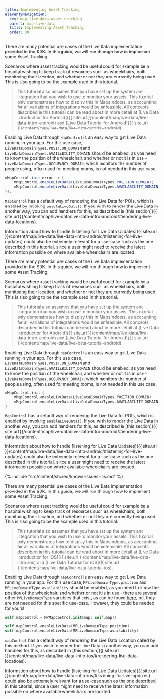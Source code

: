```yaml
---
title: Implementing Asset Tracking
eleventyNavigation:
  key: map-live-data-asset-tracking
  parent: map-live-data
  title: Implementing Asset Tracking
  order: 30
---
```


<mi-tabs>
<mi-tab label="Android - Java" tab-for="java"></mi-tab>
<mi-tab label="Android - Kotlin" tab-for="kotlin"></mi-tab>
<mi-tab label="iOS" tab-for="ios"></mi-tab>
<mi-tab-panel id="java">

There are many potential use cases of the Live Data implementation provided in the SDK. In this guide, we will run through how to implement some Asset Tracking.

Scenarios where asset tracking would be useful could for example be a hospital wishing to keep track of resources such as wheelchairs, both monitoring their location, and whether or not they are currently being used. This is also going to be the example used in this tutorial.

> This tutorial also assumes that you have set up the system and integration that you wish to use to monitor your assets. This tutorial only demonstrates how to display this in MapsIndoors, as accounting for all variations of integrations would be unfeasible. All concepts described in this tutorial can be read about in more detail at [Live Data Introduction for Android]({{ site.url }}/content/map/live-data/live-data-intro-android) and [Live Data Tutorial for Android]({{ site.url }}/content/map/live-data/live-data-tutorial-android).

Enabling Live Data through `MapControl` is an easy way to get Live Data running in your app. For this use case, `LiveDataDomainTypes.POSITION_DOMAIN` and `LiveDataDomainTypes.AVAILABILITY_DOMAIN` should be enabled, as you need to know the position of the wheelchair, and whether or not it is in use - `LiveDataDomainTypes.OCCUPANCY_DOMAIN`, which monitors the number of people using, often used for meeting rooms, is not needed in this use case.

```java
mMapControl.init(error -> {
    mMapControl.enableLiveData(LiveDataDomainTypes.POSITION_DOMAIN);
    mMapControl.enableLiveData(LiveDataDomainTypes.AVAILABILITY_DOMAIN);
});
```

`MapControl` has a default way of rendering the Live Data for POIs, which is enabled by invoking `enableLiveData()`. If you wish to render the Live Data in another way, you can add handlers for this, as described in [this section]({{ site.url }}/content/map/live-data/live-data-intro-android/#rendering-live-data-locations).

Information about how to handle [listening for Live Data Updates]({{ site.url }}/content/map/live-data/live-data-intro-android/#listening-for-live-updates) could also be extremely relevant for a use-case such as the one described in this tutorial, since a user might need to receive the latest information possible on where available wheelchairs are located.

</mi-tab-panel>
<mi-tab-panel id="kotlin">

There are many potential use cases of the Live Data implementation provided in the SDK. In this guide, we will run through how to implement some Asset Tracking.

Scenarios where asset tracking would be useful could for example be a hospital wishing to keep track of resources such as wheelchairs, both monitoring their location, and whether or not they are currently being used. This is also going to be the example used in this tutorial.

> This tutorial also assumes that you have set up the system and integration that you wish to use to monitor your assets. This tutorial only demonstrates how to display this in MapsIndoors, as accounting for all variations of integrations would be unfeasible. All concepts described in this tutorial can be read about in more detail at [Live Data Introduction for Android]({{ site.url }}/content/map/live-data/live-data-intro-android) and [Live Data Tutorial for Android]({{ site.url }}/content/map/live-data/live-data-tutorial-android).

Enabling Live Data through `MapControl` is an easy way to get Live Data running in your app. For this use case, `LiveDataDomainTypes.POSITION_DOMAIN` and `LiveDataDomainTypes.AVAILABILITY_DOMAIN` should be enabled, as you need to know the position of the wheelchair, and whether or not it is in use - `LiveDataDomainTypes.OCCUPANCY_DOMAIN`, which monitors the number of people using, often used for meeting rooms, is not needed in this use case.

```kotlin
mMapControl.init {
    mMapControl.enableLiveData(LiveDataDomainTypes.POSITION_DOMAIN)
    mMapControl.enableLiveData(LiveDataDomainTypes.AVAILABILITY_DOMAIN)
}
```

`MapControl` has a default way of rendering the Live Data for POIs, which is enabled by invoking `enableLiveData()`. If you wish to render the Live Data in another way, you can add handlers for this, as described in [this section]({{ site.url }}/content/map/live-data/live-data-intro-android/#rendering-live-data-locations).

Information about how to handle [listening for Live Data Updates]({{ site.url }}/content/map/live-data/live-data-intro-android/#listening-for-live-updates) could also be extremely relevant for a use-case such as the one described in this tutorial, since a user might need to receive the latest information possible on where available wheelchairs are located.

</mi-tab-panel>
<mi-tab-panel id="ios">

<!-- Known Issues -->
{% include "src/content/shared/known-issues-ios.md" %}

There are many potential use cases of the Live Data implementation provided in the SDK. In this guide, we will run through how to implement some Asset Tracking.

Scenarios where asset tracking would be useful could for example be a hospital wishing to keep track of resources such as wheelchairs, both monitoring their location, and whether or not they are currently being used. This is also going to be the example used in this tutorial.

> This tutorial also assumes that you have set up the system and integration that you wish to use to monitor your assets. This tutorial only demonstrates how to display this in MapsIndoors, as accounting for all variations of integrations would be unfeasible. All concepts described in this tutorial can be read about in more detail at [Live Data Introduction for iOS]({{ site.url }}/content/map/live-data/live-data-intro-ios) and [Live Data Tutorial for iOS]({{ site.url }}/content/map/live-data/live-data-tutorial-ios).

Enabling Live Data through `mapControl` is an easy way to get Live Data running in your app. For this use case, `MPLiveDomainType.position` and `MPLiveDomainType.availability` should be enabled, as you need to know the position of the wheelchair, and whether or not it is in use - there are several other `MPLiveDomainType` variables that exist, as can be found [here](https://app.mapsindoors.com/mapsindoors/reference/ios/v3/interface_m_p_live_domain_type.html), but they are not needed for this specific use-case. However, they could be needed for yours!

```swift
self.mapControl = MPMapControl.init(map: self.map!)

self.mapControl.enableLiveData(MPLiveDomainType.position)
self.mapControl.enableLiveData(MPLiveDomainType.availability)
```

`mapControl` has a default way of rendering the Live Data Location called by this method. If you wish to render the Live Data in another way, you can add handlers for this, as described in [this section]({{ site.url }}/content/map/live-data/live-data-intro-ios/#rendering-live-data-locations).

Information about how to handle [listening for Live Data Updates]({{ site.url }}/content/map/live-data/live-data-intro-ios/#listening-for-live-updates) could also be extremely relevant for a use-case such as the one described in this tutorial, since a user might need to receive the latest information possible on where available wheelchairs are located.

</mi-tab-panel>
</mi-tabs>
